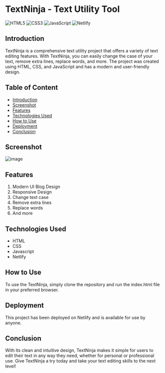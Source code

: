 # TextNinja - Text Utility Tool

![HTML5](https://img.shields.io/badge/html5-%23E34F26.svg?style=for-the-badge&logo=html5&logoColor=white)
![CSS3](https://img.shields.io/badge/css3-%231572B6.svg?style=for-the-badge&logo=css3&logoColor=white)
![JavaScript](https://img.shields.io/badge/javascript-%23323330.svg?style=for-the-badge&logo=javascript&logoColor=%23F7DF1E)
![Netlify](https://img.shields.io/badge/netlify-%23000000.svg?style=for-the-badge&logo=netlify&logoColor=#00C7B7)

## Introduction
TextNinja is a comprehensive text utility project that offers a variety of text editing features. With TextNinja, you can easily change the case of your text, remove extra lines, replace words, and more. The project was created using HTML, CSS, and JavaScript and has a modern and user-friendly design.

## Table of Content
  * [Introduction](#introduction)
  * [Screenshot](#screenshot)
  * [Features](#features)
  * [Technologies Used](#technologies-used)
  * [How to Use](#how-to-use)
  * [Deployment](#deployment)
  * [Conclusion](#conclusion)

## Screenshot
![image](https://user-images.githubusercontent.com/106135144/183569689-46d44e3c-a3b3-4def-90f6-37038f6a3607.png)

## Features
1. Modern UI Blog Design
2. Responsive Design
3. Change text case
4. Remove extra lines
5. Replace words
6. And more

## Technologies Used
- HTML
- CSS
- Javascript
- Netlify

## How to Use
To use the TextNinja, simply clone the repository and run the index.html file in your preferred browser.

## Deployment
This project has been deployed on Netlify and is available for use by anyone.

## Conclusion
With its clean and intuitive design, TextNinja makes it simple for users to edit their text in any way they need, whether for personal or professional use. Give TextNinja a try today and take your text editing skills to the next level!
